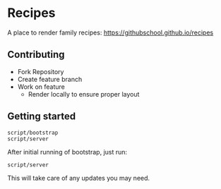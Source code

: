 # Recipes

A place to render family recipes: https://githubschool.github.io/recipes

## Contributing
- Fork Repository
- Create feature branch
- Work on feature
  - Render locally to ensure proper layout

## Getting started

```
script/bootstrap
script/server
```

After initial running of bootstrap, just run:

```
script/server
```
This will take care of any updates you may need.
